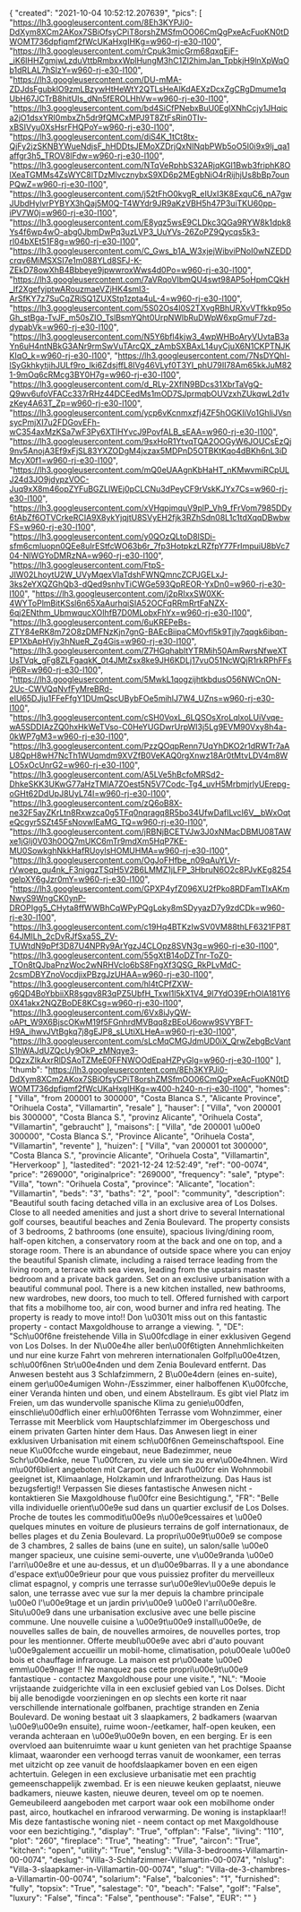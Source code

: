 {
"created": "2021-10-04 10:52:12.207639",
"pics": [
"https://lh3.googleusercontent.com/8Eh3KYPJi0-DdXym8XCm2AKox7SBiOfsyCPiT8orshZMSfmOO06CmQgPxeAcFuoKN0tDWOMT736dpfiqmf2fWcUKaHxgIHKg=w960-rj-e30-l100",
"https://lh3.googleusercontent.com/rCpuk3micGrm68qxqEjF-_iK6IHHZgmjwLzduVttbRmbxxWplHungM3hC1Zl2himJan_TpbkjH9lnXpWqOb1dRLAL7hSlzY=w960-rj-e30-l100",
"https://lh3.googleusercontent.com/DU-mMA-ZDJdsFgubklO9zmLBzywHtHeWtY2QTLsHeAIKdAEXzDcxZgCRgDmume1qUbH67JCTrB8hitUIs_dNn5fEROLHhVw=w960-rj-e30-l100",
"https://lh3.googleusercontent.com/bd4SiCfPNebxBuU0EglXNhCcjy1JHqica2jO1dsxYRI0mbxZh5dr9fQMCxMPJ9T8ZtFsRin0TIv-xBSIVyu0XsHsrFHQPoY=w960-rj-e30-l100",
"https://lh3.googleusercontent.com/diS4K_1tCt8tx-QjFy2jzSKNBYWueNdjsF_hHDDtsJEMoXZDrjQxNINqbPWb5oO5I0i9x9Ij_qa1affgr3h5_TROV8lFdw=w960-rj-e30-l100",
"https://lh3.googleusercontent.com/NTqVeRphbS32ARjqKGI1Bwb3friphK8OlXeaTGMMs4ZsWYC8lTDzMlvcznybxS9XD6p2MEgbNiO4rRijhjUs8bBp7ounPQwZ=w960-rj-e30-l100",
"https://lh3.googleusercontent.com/j52tFhO0kvgR_eIUxI3K8ExquC6_nA7gwJUbdHylvrPYBYX3hQaj5M0Q-T4WYdr9JR9aKzVBH5h47P3uiTKU60pp-iPV7W0j=w960-rj-e30-l100",
"https://lh3.googleusercontent.com/E8yqz5wsE9CLDkc3QGa9RYW8k1dpk8Ys4f6wp4wO-abg0JbmDwPq3uzLVP3_UuYVs-26ZoPZ9Qycqs5k3-rl04bXEt51F8g=w960-rj-e30-l100",
"https://lh3.googleusercontent.com/C_Gws_b1A_W3xjejWibviPNoI0wNZEDDcrqv6MiMSXSI7e1m088YLd8SFJ-K-ZEkD78owXhB4Bbbeye9jpwwroxWws4d0Po=w960-rj-e30-l100",
"https://lh3.googleusercontent.com/7aVRqoVIbmQU4swt98AP5oHpmCQkH_If2XgefyjptwARouzmaeVZjHK4smI3-ArSfKY7z7SuCqZRiSQ1ZUXStp1zpta4uL-4=w960-rj-e30-l100",
"https://lh3.googleusercontent.com/5S02Os4l0S2TXvgRBhURXvVTfkkp95oGh_stBga-TvJF_m50sZIO_TslBsmYQht0UrpNWlbRuDWpW6xpGmuF7zd-dypabVk=w960-rj-e30-l100",
"https://lh3.googleusercontent.com/N5Y6bfl4kjw3_4wpWHBoAryVUvtaB3aYn6uH4ntNBkG3ANr9rmSwVuTArcQX_zAmbSXBAxL14uyCjuX6N1CKPTNJKKIqO_k=w960-rj-e30-l100",
"https://lh3.googleusercontent.com/7NsDYQhl-lSyGkhkytjihJULf9ro_lki6ZdsjffL8IVg46VLyf0T3YI_phU79II78Am65kkJuM821-9mOq6cRMcg3BY0H7g=w960-rj-e30-l100",
"https://lh3.googleusercontent.com/d_RLy-2XflN9BDcs31XbrTaVgQ-Q9wv6ufoVFACc337rRHz44DCEedMs1mOD7SJprmqbOUVzxhZUkqwL2d1vzKey4A63T_Zp=w960-rj-e30-l100",
"https://lh3.googleusercontent.com/ycp6vKcnmxzfj4ZF5hOGKIiVo1GhliJVsnsycPmjXI7u2FDGovEFh-wC354axMzKSa7wF3Py6XTlHYvcJ9PovfALB_sEAA=w960-rj-e30-l100",
"https://lh3.googleusercontent.com/9sxHoR1YtvqTQA2OOGyW6JOUCsEzQj9nv5AnojA3Ef9xFjSL83YXZODgM4jxzax5MDPnD5OTBKtKqo4dBKh6nL3iDMcyX0f1=w960-rj-e30-l100",
"https://lh3.googleusercontent.com/mQ0eUAAgnKbHaHT_nKMwvmiRCpULJ24d3JO9jdypzVOC-Juq9xX8m46opZYFuBGZLlWEj0pCLCNu3dPeyCF9rVskKJYx7Cs=w960-rj-e30-l100",
"https://lh3.googleusercontent.com/xVHgpjmquV9plP_Vh9_fFrVom7985DDy6tAbZf6OTVCrkeRCIA9X8ykYjqjtU8SVyEH2fjk3RZhSdn08L1c1tdXqqDBwbwFS=w960-rj-e30-l100",
"https://lh3.googleusercontent.com/y0QOzQLtoD8lSDi-sfm6cmluopn0QEe8uIrEStfcWO63b6r_7fp3HotpkzLRZfpY77FrImpuiU8bVc704-NlWGYoDMRzNA=w960-rj-e30-l100",
"https://lh3.googleusercontent.com/FtpS-JIW02LhoytU2W_UVyMqexVlaTdshFWNQmncZCPJGELxJ-3ks2eYXQZGhQb3-dQed9snhvTiCWGe593QpREOR-YxDn0=w960-rj-e30-l100",
"https://lh3.googleusercontent.com/j2pRIxxSW0XK-4WYToPlmBitKSsl6n65XaAurhqiSIA52OCFqRRmRrtFaNZX-6qj2ENthm_UbmwqucXOIhfB7D0MLobxFhYx=w960-rj-e30-l100",
"https://lh3.googleusercontent.com/6uKREPeBs-ZTY84eRK8m72O8zDMFNzKjn7gnG-BAEcBiipaCM0vfl5k9Tjly7qqgk6ibqn-EP1XbApHVjy3hNueR_Zg4Gis=w960-rj-e30-l100",
"https://lh3.googleusercontent.com/Z7HGqhabltYTRMih50AmRwrsNfweXTUsTVqk_gFg8ZLFgaqkK_0t4JMtZsx8ke9JH6KDLj17vuO51NcWQjR1rkRPhFFsjP6R=w960-rj-e30-l100",
"https://lh3.googleusercontent.com/5MwkL1qogzijhtkbdusO56NWCnON-2Uc-CWVQqNvfFyMreBRd-eIU65DJju1FFeFfgY1DUmQscUBybFOe5mihlJ7W4_UZns=w960-rj-e30-l100",
"https://lh3.googleusercontent.com/cSH0VoxL_6LQSOsXroLqlxoLUiVvqe-wA5SDDIAzZQ0hxHkWeTVso-C0HeYUGDwrUrpWI3j5Lg9EVM90Vxy8h4a-0kWP7gM3=w960-rj-e30-l100",
"https://lh3.googleusercontent.com/PzzQOqpRenn7UqYhDKO2r1dRWTr7aAU8QpH8wH7NcTh1WUqmdm9XVZfB0VeKAQ0rgXnwz18Ar0tMtvLDV4m8WLO5xOcUnrG2=w960-rj-e30-l100",
"https://lh3.googleusercontent.com/A5LVe5hBcfoMRSd2-DhkeSKK3UKwG77aHzTMlA7ZOest5N5V7Codc-Tg4_uvH5MrbmjrlyUErepg-oGHt62DdUpJ8UyL74I=w960-rj-e30-l100",
"https://lh3.googleusercontent.com/zQ6oB8X-ne32F5ayZKrLtn8Rxwzca0g5TFq0nqragq8R5bo34UfwDafILvcI6V__bWxOqteQcgyr5SZt45FsNovwlEaMG_TQ=w960-rj-e30-l100",
"https://lh3.googleusercontent.com/jRBNjBCETVJw3J0xNMacDBMU08TAWxe1jGlj0V03h0OQ7mUKC6mTr9mdXm5HqP7KE-MU0SowkghNkkHafRUoylsHOMUHMA=w960-rj-e30-l100",
"https://lh3.googleusercontent.com/OgJoFHfbe_n09qAuYLVr-rVwoep_gu4nk_F3niggzTSqH5V2B6LMMZ1jLFP_3HbruN6O2c8PJvKEg8254gelpXY6gJzr0mY=w960-rj-e30-l100",
"https://lh3.googleusercontent.com/GPXP4yfZ096XU2fPko8RDFamTlxAKmNwyS9WngCK0ynP-DROPIgg5_CHyta8ffWWBhCqWPyPQgLoky8mSDyyazD7y9zdCDk=w960-rj-e30-l100",
"https://lh3.googleusercontent.com/c19Hq4BTKzIwSV0VM88thLF6321FP8T64JMILh_2cDvRJfSxa5S_ZV-TUWtdN9pPf3D87U4NPRy9ArYgzJ4CLOpz8SVN3g=w960-rj-e30-l100",
"https://lh3.googleusercontent.com/55gXtB14oDZTnr-ToZ0-_TOn8tQJbaPnzWoc2wNRHVcIo6bS8FngXf3QSG_RkPLvMdC-2csmDBYZnoVocdjixPBzgJzUHAA=w960-rj-e30-l100",
"https://lh3.googleusercontent.com/hl4tCPfZXW-g6QD4BoYbbiiXR8sgqv8R3qPZ5UbfH_Txwl1l5kX1V4_9l7YdO39ErhOlA181Y60X41akx2NQZBoDE8KCsg=w960-rj-e30-l100",
"https://lh3.googleusercontent.com/6Vx8iJyQW-oAPt_W9X6BjscOKwM19f5FGnhrdMVBqq8zBEoU6oww9SVYBFT-H9A_ihwvJVtBgkq7j8gEJP8_sLUtiXLHeA=w960-rj-e30-l100",
"https://lh3.googleusercontent.com/sLcMqCMGJdmUD0iX_QrwZebgBcVantS1hWAJdUZQcUy9OkP_zMNqye3-DQzxZIkAxrRlDSAoTZMeE0FFNWOOdEpaHZPyGlg=w960-rj-e30-l100"
],
"thumb": "https://lh3.googleusercontent.com/8Eh3KYPJi0-DdXym8XCm2AKox7SBiOfsyCPiT8orshZMSfmOO06CmQgPxeAcFuoKN0tDWOMT736dpfiqmf2fWcUKaHxgIHKg=w400-h240-n-rj-e30-l100",
"homes": [
"Villa",
"from 200001 to 300000",
"Costa Blanca S.",
"Alicante Province",
"Orihuela Costa",
"Villamartin",
"resale"
],
"hauser": [
"Villa",
"von 200001 bis 300000",
"Costa Blanca S.",
"provinz Alicante",
"Orihuela Costa",
"Villamartin",
"gebraucht"
],
"maisons": [
"Villa",
"de 200001 \u00e0 300000",
"Costa Blanca S.",
"Province Alicante",
"Orihuela Costa",
"Villamartin",
"revente"
],
"huizen": [
"Villa",
"van 200001 tot 300000",
"Costa Blanca S.",
"provincie Alicante",
"Orihuela Costa",
"Villamartin",
"Herverkoop"
],
"lastedited": "2021-12-24 12:52:49",
"ref": "00-0074",
"price": "269000",
"originalprice": "269000",
"frequency": "sale",
"ptype": "Villa",
"town": "Orihuela Costa",
"province": "Alicante",
"location": "Villamartin",
"beds": "3",
"baths": "2",
"pool": "community",
"description": "Beautiful south facing detached villa in an exclusive area of Los Dolses. Close to all needed amenities and just a short drive to several International golf courses, beautiful beaches and Zenia Boulevard. The property consists of 3 bedrooms, 2 bathrooms (one ensuite), spacious living/dining room, half-open kitchen, a conservatory room at the back and one on top, and a storage room. There is an abundance of outside space where you can enjoy the beautiful Spanish climate, including a raised terrace leading from the living room, a terrace with sea views, leading from the upstairs master bedroom and a private back garden. Set on an exclusive urbanisation with a beautiful communal pool. There is a new kitchen installed, new bathrooms, new wardrobes, new doors, too much to tell. Offered  furnished with carport that fits a mobilhome too, air con, wood burner and infra red heating. The property is ready to move into!! Don \u0301t miss out on this fantastic property - contact Maxgoldhouse to arrange a viewing.   ",
"DE": "Sch\u00f6ne freistehende Villa in S\u00fcdlage in einer exklusiven Gegend von Los Dolses. In der N\u00e4he aller ben\u00f6tigten Annehmlichkeiten und nur eine kurze Fahrt von mehreren internationalen Golfpl\u00e4tzen, sch\u00f6nen Str\u00e4nden und dem Zenia Boulevard entfernt. Das Anwesen besteht aus 3 Schlafzimmern, 2 B\u00e4dern (eines en-suite), einem ger\u00e4umigen Wohn-/Esszimmer, einer halboffenen K\u00fcche, einer Veranda hinten und oben, und einem Abstellraum. Es gibt viel Platz im Freien, um das wundervolle spanische Klima zu genie\u00dfen, einschlie\u00dflich einer erh\u00f6hten Terrasse vom Wohnzimmer, einer Terrasse mit Meerblick vom Hauptschlafzimmer im Obergeschoss und einem privaten Garten hinter dem Haus. Das Anwesen liegt in einer exklusiven Urbanisation mit einem sch\u00f6nen Gemeinschaftspool. Eine neue K\u00fcche wurde eingebaut, neue Badezimmer, neue Schr\u00e4nke, neue T\u00fcren, zu viele um sie zu erw\u00e4hnen. Wird m\u00f6bliert angeboten mit Carport, der auch f\u00fcr ein Wohnmobil geeignet ist, Klimaanlage, Holzkamin und Infrarotheizung. Das Haus ist bezugsfertig!! Verpassen Sie dieses fantastische Anwesen nicht - kontaktieren Sie Maxgoldhouse f\u00fcr eine Besichtigung.",
"FR": "Belle villa individuelle orient\u00e9e sud dans un quartier exclusif de Los Dolses. Proche de toutes les commodit\u00e9s n\u00e9cessaires et \u00e0 quelques minutes en voiture de plusieurs terrains de golf internationaux, de belles plages et du Zenia Boulevard. La propri\u00e9t\u00e9 se compose de 3 chambres, 2 salles de bains (une en suite), un salon/salle \u00e0 manger spacieux, une cuisine semi-ouverte, une v\u00e9randa \u00e0 l'arri\u00e8re et une au-dessus, et un d\u00e9barras. Il y a une abondance d'espace ext\u00e9rieur pour que vous puissiez profiter du merveilleux climat espagnol, y compris une terrasse sur\u00e9lev\u00e9e depuis le salon, une terrasse avec vue sur la mer depuis la chambre principale \u00e0 l'\u00e9tage et un jardin priv\u00e9 \u00e0 l'arri\u00e8re. Situ\u00e9 dans une urbanisation exclusive avec une belle piscine commune. Une nouvelle cuisine a \u00e9t\u00e9 install\u00e9e, de nouvelles salles de bain, de nouvelles armoires, de nouvelles portes, trop pour les mentionner. Offerte meubl\u00e9e avec abri d'auto pouvant \u00e9galement accueillir un mobil-home, climatisation, po\u00eale \u00e0 bois et chauffage infrarouge. La maison est pr\u00eate \u00e0 emm\u00e9nager !! Ne manquez pas cette propri\u00e9t\u00e9 fantastique - contactez Maxgoldhouse pour une visite.",
"NL": "Mooie vrijstaande zuidgerichte villa in een exclusief gebied van Los Dolses. Dicht bij alle benodigde voorzieningen en op slechts een korte rit naar verschillende internationale golfbanen, prachtige stranden en Zenia Boulevard. De woning bestaat uit 3 slaapkamers, 2 badkamers (waarvan \u00e9\u00e9n ensuite), ruime woon-/eetkamer, half-open keuken, een veranda achteraan en \u00e9\u00e9n boven, en een berging. Er is een overvloed aan buitenruimte waar u kunt genieten van het prachtige Spaanse klimaat, waaronder een verhoogd terras vanuit de woonkamer, een terras met uitzicht op zee vanuit de hoofdslaapkamer boven en een eigen achtertuin. Gelegen in een exclusieve urbanisatie met een prachtig gemeenschappelijk zwembad. Er is een nieuwe keuken geplaatst, nieuwe badkamers, nieuwe kasten, nieuwe deuren, teveel om op te noemen. Gemeubileerd aangeboden met carport waar ook een mobilhome onder past, airco, houtkachel en infrarood verwarming. De woning is instapklaar!! Mis deze fantastische woning niet - neem contact op met Maxgoldhouse voor een bezichtiging.",
"display": "True",
"offplan": "False",
"living": "110",
"plot": "260",
"fireplace": "True",
"heating": "True",
"aircon": "True",
"kitchen": "open",
"utility": "True",
"enslug": "Villa-3-bedrooms-Villamartin-00-0074",
"deslug": "Villa-3-Schlafzimmer-Villamartin-00-0074",
"nlslug": "Villa-3-slaapkamer-in-Villamartin-00-0074",
"slug": "Villa-de-3-chambres-a-Villamartin-00-0074",
"solarium": "False",
"balconies": "1",
"furnished": "fully",
"topsix": "True",
"salestage": "0",
"beach": "False",
"golf": "False",
"luxury": "False",
"finca": "False",
"penthouse": "False",
"EUR": ""
}